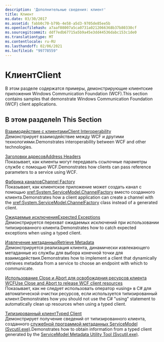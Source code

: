 ```yaml
---
description: 'Дополнительные сведения: клиент'
title: Клиент
ms.date: 03/30/2017
ms.assetid: fabb0c70-b79b-4e58-a5d3-9705de85ee5b
ms.openlocfilehash: a7aaf08007a5ca0731a0212066368b37b80330cf
ms.sourcegitcommit: ddf7edb67715a5b9a45e3dd44536dabc153c1de0
ms.translationtype: MT
ms.contentlocale: ru-RU
ms.lasthandoff: 02/06/2021
ms.locfileid: "99778559"
---
```

# <a name="client"></a><span data-ttu-id="65791-103">Клиент</span><span class="sxs-lookup"><span data-stu-id="65791-103">Client</span></span>

<span data-ttu-id="65791-104">В этом разделе содержатся примеры, демонстрирующие клиентские приложения Windows Communication Foundation (WCF).</span><span class="sxs-lookup"><span data-stu-id="65791-104">This section contains samples that demonstrate Windows Communication Foundation (WCF) client applications.</span></span>  
  
## <a name="in-this-section"></a><span data-ttu-id="65791-105">В этом разделе</span><span class="sxs-lookup"><span data-stu-id="65791-105">In This Section</span></span>  

 [<span data-ttu-id="65791-106">Взаимодействие с клиентами</span><span class="sxs-lookup"><span data-stu-id="65791-106">Client Interoperability</span></span>](client-interoperability.md)  
 <span data-ttu-id="65791-107">Демонстрирует взаимодействие между WCF и другими технологиями.</span><span class="sxs-lookup"><span data-stu-id="65791-107">Demonstrates interoperability between WCF and other technologies.</span></span>  
  
 [<span data-ttu-id="65791-108">Заголовки адресов</span><span class="sxs-lookup"><span data-stu-id="65791-108">Address Headers</span></span>](address-headers.md)  
 <span data-ttu-id="65791-109">Показывает, как клиенты могут передавать ссылочные параметры службе с помощью WCF.</span><span class="sxs-lookup"><span data-stu-id="65791-109">Demonstrates how clients can pass reference parameters to a service using WCF.</span></span>  
  
 [<span data-ttu-id="65791-110">Фабрика каналов</span><span class="sxs-lookup"><span data-stu-id="65791-110">Channel Factory</span></span>](channel-factory.md)  
 <span data-ttu-id="65791-111">Показывает, как клиентское приложение может создать канал с помощью <xref:System.ServiceModel.ChannelFactory> вместо созданного клиента.</span><span class="sxs-lookup"><span data-stu-id="65791-111">Demonstrates how a client application can create a channel with the <xref:System.ServiceModel.ChannelFactory> class instead of a generated client.</span></span>  
  
 [<span data-ttu-id="65791-112">Ожидаемые исключения</span><span class="sxs-lookup"><span data-stu-id="65791-112">Expected Exceptions</span></span>](expected-exceptions.md)  
 <span data-ttu-id="65791-113">Демонстрируется перехват ожидаемых исключений при использовании типизированного клиента.</span><span class="sxs-lookup"><span data-stu-id="65791-113">Demonstrates how to catch expected exceptions when using a typed client.</span></span>  
  
 [<span data-ttu-id="65791-114">Извлечение метаданных</span><span class="sxs-lookup"><span data-stu-id="65791-114">Retrieve Metadata</span></span>](retrieve-metadata.md)  
 <span data-ttu-id="65791-115">Демонстрируется реализация клиента, динамически извлекающего метаданные из службы для выбора конечной точки для взаимодействия.</span><span class="sxs-lookup"><span data-stu-id="65791-115">Demonstrates how to implement a client that dynamically retrieves metadata from a service to choose an endpoint with which to communicate.</span></span>  
  
 [<span data-ttu-id="65791-116">Использование Close и Abort для освобождения ресурсов клиента WCF</span><span class="sxs-lookup"><span data-stu-id="65791-116">Use Close and Abort to release WCF client resources</span></span>](use-close-abort-release-wcf-client-resources.md)  
 <span data-ttu-id="65791-117">Показывает, как не следует использовать оператор «using» в C# для автоматической очистки ресурсов, если используется типизированный клиент.</span><span class="sxs-lookup"><span data-stu-id="65791-117">Demonstrates how you should not use the C# "using" statement to automatically clean up resources when using a typed client.</span></span>  
  
 [<span data-ttu-id="65791-118">Типизированный клиент</span><span class="sxs-lookup"><span data-stu-id="65791-118">Typed Client</span></span>](typed-client.md)  
 <span data-ttu-id="65791-119">Демонстрирует получение сведений от типизированного клиента, созданного [служебной программой метаданных ServiceModel (Svcutil.exe)](../servicemodel-metadata-utility-tool-svcutil-exe.md).</span><span class="sxs-lookup"><span data-stu-id="65791-119">Demonstrates how to obtain information from a typed client generated by the [ServiceModel Metadata Utility Tool (Svcutil.exe)](../servicemodel-metadata-utility-tool-svcutil-exe.md).</span></span>
